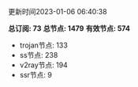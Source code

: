 更新时间2023-01-06 06:40:38

**总订阅: 73**
**总节点: 1479**
**有效节点: 574**
- trojan节点: 133
- ss节点: 238
- v2ray节点: 194
- ssr节点: 9
